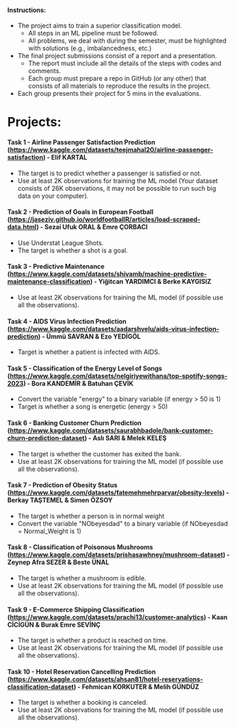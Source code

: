 #### Instructions:
  - The project aims to train a superior classification model.
    - All steps in an ML pipeline must be followed. 
    - All problems, we deal with during the semester, must be highlighted with solutions (e.g., imbalancedness, etc.)
  - The final project submissions consist of a report and a presentation.
    - The report must include all the details of the steps with codes and comments.
    - Each group must prepare a repo in GitHub (or any other) that consists of all materials to reproduce the results in the project. 
  - Each group presents their project for 5 mins in the evaluations.


# Projects:

#### Task 1 - Airline Passenger Satisfaction Prediction (https://www.kaggle.com/datasets/teejmahal20/airline-passenger-satisfaction) - Elif KARTAL 
  - The target is to predict whether a passenger is satisfied or not.
  - Use at least 2K observations for training the ML model (Your dataset consists of 26K observations, it may not be possible to run such big data on your computer).

#### Task 2 - Prediction of Goals in European Football (https://jaseziv.github.io/worldfootballR/articles/load-scraped-data.html) - Sezai Ufuk ORAL & Emre ÇORBACI
  - Use Understat League Shots.
  - The target is whether a shot is a goal.

#### Task 3 - Predictive Maintenance (https://www.kaggle.com/datasets/shivamb/machine-predictive-maintenance-classification) - Yiğitcan YARDIMCI & Berke KAYGISIZ
  - Use at least 2K observations for training the ML model (if possible use all the observations).

#### Task 4 - AIDS Virus Infection Prediction (https://www.kaggle.com/datasets/aadarshvelu/aids-virus-infection-prediction) - Ümmü SAVRAN & Ezo YEDİGÖL
  - Target is whether a patient is infected with AIDS.

#### Task 5 - Classification of the Energy Level of Songs (https://www.kaggle.com/datasets/nelgiriyewithana/top-spotify-songs-2023) - Bora KANDEMİR & Batuhan ÇEVİK
  - Convert the variable "energy" to a binary variable (if energy > 50 is 1)
  - Target is whether a song is energetic (energy > 50)

#### Task 6 - Banking Customer Churn Prediction (https://www.kaggle.com/datasets/saurabhbadole/bank-customer-churn-prediction-dataset) - Aslı SARI & Melek KELEŞ
  - The target is whether the customer has exited the bank.
  - Use at least 2K observations for training the ML model (if possible use all the observations).

#### Task 7 - Prediction of Obesity Status (https://www.kaggle.com/datasets/fatemehmehrparvar/obesity-levels) - Berkay TAŞTEMEL & Simen ÖZSOY
  - The target is whether a person is in normal weight
  - Convert the variable "NObeyesdad" to a binary variable (if NObeyesdad = Normal_Weight is 1)

#### Task 8 - Classification of Poisonous Mushrooms (https://www.kaggle.com/datasets/prishasawhney/mushroom-dataset) - Zeynep Afra SEZER & Beste ÜNAL
  - The target is whether a mushroom is edible.
  - Use at least 2K observations for training the ML model (if possible use all the observations).

#### Task 9 - E-Commerce Shipping Classification (https://www.kaggle.com/datasets/prachi13/customer-analytics) - Kaan CİCİGÜN & Burak Emre SEVİNÇ
  - The target is whether a product is reached on time.
  - Use at least 2K observations for training the ML model (if possible use all the observations).

#### Task 10 - Hotel Reservation Cancelling Prediction (https://www.kaggle.com/datasets/ahsan81/hotel-reservations-classification-dataset) - Fehmican KORKUTER & Melih GÜNDÜZ
  -  The target is whether a booking is canceled.
  -  Use at least 2K observations for training the ML model (if possible use all the observations).

